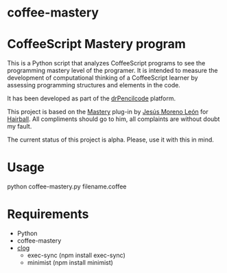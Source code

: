 # coffee-mastery
CoffeeScript Mastery program
============================

This is a Python script that analyzes CoffeeScript programs to see the programming
mastery level of the programer. It is intended to measure the development
of computational thinking of a CoffeeScript learner by assessing programming
structures and elements in the code.

It has been developed as part of the <a href="https://github.com/gregoriorobles/drPencilcode">drPencilcode</a> platform.

This project is based on the <a href="https://github.com/jemole/hairball/blob/master/hairball/plugins/mastery.py">Mastery</a> plug-in by <a href="https://github.com/jemole">Jesús Moreno León</a> for <a href="https://github.com/ucsb-cs-education/hairball">Hairball</a>. All compliments should go to him, all complaints are without doubt my fault.

The current status of this project is alpha. Please, use it with this in mind.

Usage
=====

python coffee-mastery.py filename.coffee

Requirements
============

* Python
* coffee-mastery
* <a href="https://github.com/mdiebolt/clog">clog</a>
  * exec-sync (npm install exec-sync)
  * minimist (npm install minimist)
